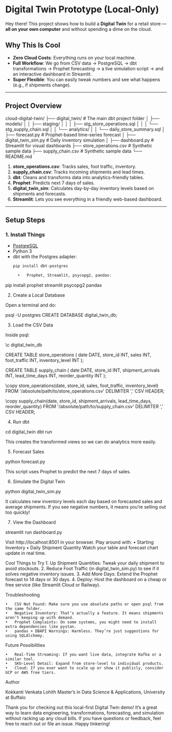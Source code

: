 # Digital Twin Prototype (Local-Only)

Hey there! This project shows how to build a **Digital Twin** for a retail store — **all on your own computer** and without spending a dime on the cloud.

## Why This Is Cool

- **Zero Cloud Costs**: Everything runs on your local machine.
- **Full Workflow**: We go from CSV data → PostgreSQL → dbt transformations → Prophet forecasting → a live simulation script → and an interactive dashboard in Streamlit.
- **Super Flexible**: You can easily tweak numbers and see what happens (e.g., if shipments change).

---

## Project Overview

cloud-digital-twin/
├── digital_twin/                    # The main dbt project folder
│   ├── models/
│   │   ├── staging/
│   │   │   ├── stg_store_operations.sql
│   │   │   └── stg_supply_chain.sql
│   │   └── analytics/
│   │       └── daily_store_summary.sql
│   ├── forecast.py                  # Prophet-based time-series forecast
│   ├── digital_twin_sim.py          # Daily inventory simulation
│   ├── dashboard.py                 # Streamlit for visual dashboards
├── store_operations.csv             # Synthetic sample data
├── supply_chain.csv                 # Synthetic sample data
└── README.md

1. **store_operations.csv**: Tracks sales, foot traffic, inventory.  
2. **supply_chain.csv**: Tracks incoming shipments and lead times.  
3. **dbt**: Cleans and transforms data into analytics-friendly tables.  
4. **Prophet**: Predicts next 7 days of sales.  
5. **digital_twin_sim**: Calculates day-by-day inventory levels based on shipments and forecasts.  
6. **Streamlit**: Lets you see everything in a friendly web-based dashboard.

---

## Setup Steps

### 1. Install Things

- [PostgreSQL](https://www.postgresql.org/download/)
- Python 3
- dbt with the Postgres adapter:
  ```bash
  pip install dbt-postgres

	•	Prophet, Streamlit, psycopg2, pandas:

pip install prophet streamlit psycopg2 pandas



2. Create a Local Database

Open a terminal and do:

psql -U postgres
CREATE DATABASE digital_twin_db;

3. Load the CSV Data

Inside psql:

\c digital_twin_db

CREATE TABLE store_operations (
  date DATE,
  store_id INT,
  sales INT,
  foot_traffic INT,
  inventory_level INT
);

CREATE TABLE supply_chain (
  date DATE,
  store_id INT,
  shipment_arrivals INT,
  lead_time_days INT,
  reorder_quantity INT
);

\copy store_operations(date, store_id, sales, foot_traffic, inventory_level)
FROM '/absolute/path/to/store_operations.csv' DELIMITER ',' CSV HEADER;

\copy supply_chain(date, store_id, shipment_arrivals, lead_time_days, reorder_quantity)
FROM '/absolute/path/to/supply_chain.csv' DELIMITER ',' CSV HEADER;

4. Run dbt

cd digital_twin
dbt run

This creates the transformed views so we can do analytics more easily.

5. Forecast Sales

python forecast.py

This script uses Prophet to predict the next 7 days of sales.

6. Simulate the Digital Twin

python digital_twin_sim.py

It calculates new inventory levels each day based on forecasted sales and average shipments. If you see negative numbers, it means you’re selling out too quickly!

7. View the Dashboard

streamlit run dashboard.py

Visit http://localhost:8501 in your browser. Play around with:
	•	Starting Inventory
	•	Daily Shipment Quantity
Watch your table and forecast chart update in real time.



Cool Things to Try
	1.	Up Shipment Quantities: Tweak your daily shipment to avoid stockouts.
	2.	Reduce Foot Traffic (in digital_twin_sim.py) to see if it solves negative inventory issues.
	3.	Add More Days: Extend the Prophet forecast to 14 days or 30 days.
	4.	Deploy: Host the dashboard on a cheap or free service (like Streamlit Cloud or Railway).


Troubleshooting

	•	CSV Not Found: Make sure you use absolute paths or open psql from the same folder.
	•	Negative Inventory: That’s actually a feature. It means shipments aren’t keeping up with demand.
	•	Prophet Complaints: On some systems, you might need to install extra dependencies like pystan.
	•	pandas + DBAPI Warnings: Harmless. They’re just suggestions for using SQLAlchemy.


Future Possibilities

	•	Real-Time Streaming: If you want live data, integrate Kafka or a similar tool.
	•	SKU-Level Detail: Expand from store-level to individual products.
	•	Cloud: If you ever want to scale up or show it publicly, consider GCP or AWS free tiers.


Author

Kokkanti Venkata Lohith
Master’s in Data Science & Applications, University at Buffalo


Thank you for checking out this local-first Digital Twin demo! It’s a great way to learn data engineering, transformations, forecasting, and simulation without racking up any cloud bills. If you have questions or feedback, feel free to reach out or file an issue. Happy tinkering!
